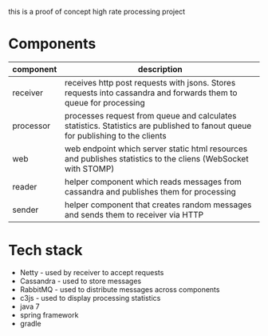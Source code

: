 this is a proof of concept high rate processing project
# Components
|component|description| 
|---------|-----------|
|receiver|receives http post requests with jsons. Stores requests into cassandra and forwards them to queue for processing|
|processor|processes request from queue and calculates statistics. Statistics are published to fanout queue for publishing to the clients|
|web|web endpoint which server static html resources and publishes statistics to the cliens (WebSocket with STOMP)
|reader|helper component which reads messages from cassandra and publishes them for processing|
|sender|helper component that creates random messages and sends them to receiver via HTTP|

# Tech stack
* Netty - used by receiver to accept requests
* Cassandra - used to store messages
* RabbitMQ - used to distribute messages across components
* c3js - used to display processing statistics
* java 7 
* spring framework
* gradle
